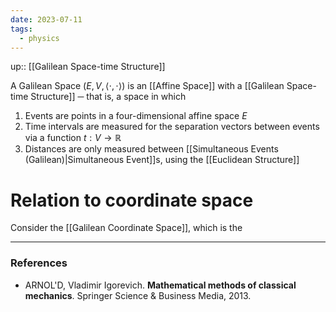 ```yaml
---
date: 2023-07-11
tags:
  - physics
---
```

up:: [[Galilean Space-time Structure]]

A Galilean Space $(E, V, \left<\cdot, \cdot\right>$) is an [[Affine Space]] with a [[Galilean Space-time Structure]] ─ that is, a space in which
1. Events are points in a four-dimensional affine space $E$
2. Time intervals are measured for the separation vectors between events via a function $t: V \to \mathbb{R}$
3. Distances are only measured between [[Simultaneous Events (Galilean)|Simultaneous Event]]s, using the [[Euclidean Structure]]

# Relation to coordinate space
Consider the [[Galilean Coordinate Space]], which is the 


---
### References
- ARNOL'D, Vladimir Igorevich. **Mathematical methods of classical mechanics**. Springer Science & Business Media, 2013.
